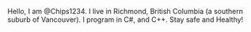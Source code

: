 Hello, I am @Chips1234. I live in Richmond, British Columbia (a southern suburb of Vancouver). I program in C#, and C++. Stay safe and Healthy!

<!---
Chips1234/Chips1234 is a ✨ special ✨ repository because its `README.md` (this file) appears on your GitHub profile.
You can click the Preview link to take a look at your changes.
--->
